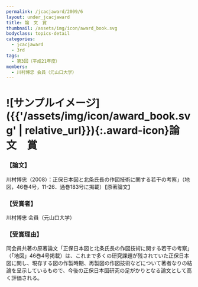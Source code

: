 ```yaml
---
permalink: /jcacjaward/2009/6
layout: under_jcacjaward
title: 論　文　賞
thumbnail: /assets/img/icon/award_book.svg
bodyclass: topics-detail
categories:
  - jcacjaward
  - 3rd
tags:
  - 第3回（平成21年度）
members:
  - 川村博忠 会員（元山口大学）
---
```


# ![サンプルイメージ]({{'/assets/img/icon/award_book.svg' | relative_url}}){:.award-icon}論　文　賞

### 【論文】

川村博忠（2008）：正保日本図と北条氏長の作図技術に関する若干の考察」（地図，46巻4号，11-26．通巻183号に掲載）【原著論文】

### 【受賞者】

川村博忠 会員（元山口大学）

### 【受賞理由】

同会員共著の原著論文「正保日本図と北条氏長の作図技術に関する若干の考察」（「地図」46巻4号掲載）は、これまで多くの研究課題が残されていた正保日本図に関し、現存する図の作製時期、再製図の作図技術などについて著者なりの結論を呈示しているもので、今後の正保日本図研究の足がかりとなる論文として高く評価される。
